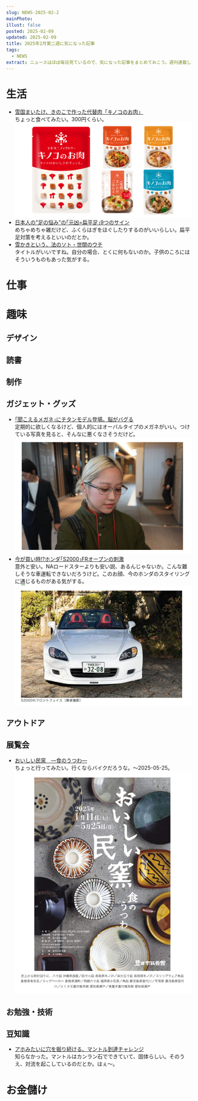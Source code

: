 ```yaml
---
slug: NEWS-2025-02-2
mainPhoto: 
illust: false
posted: 2025-02-09
updated: 2025-02-09
title: 2025年2月第二週に気になった記事
tags:
  - NEWS
extract: ニュースはほぼ毎日見ているので、気になった記事をまとめておこう。週刊連載したい。
---
```

# 生活

- [雪国まいたけ、きのこで作った代替肉「キノコのお肉」](https://www.watch.impress.co.jp/docs/news/1660810.html)  
  ちょっと食べてみたい。300円くらい。  
  ![商品パッケージ](../../../images/news/2025/2025-02-09-NEWS/01.png)
- [日本人の"足の悩み"の｢元凶=扁平足｣9つのサイン](https://toyokeizai.net/articles/-/856528?page=4)  
  めちゃめちゃ雑だけど、ふくらはぎをほぐしたりするのがいいらしい。扁平足対策を考えるといいのだとか。
- [雪かきという、法のソト・世間のウチ](https://p-shirokuma.hatenadiary.com/entry/20250209/1739061921)  
  タイトルがいいですね。自分の場合、とくに何もないのか。子供のころにはそういうものもあった気がする。
# 仕事

# 趣味

## デザイン

## 読書

## 制作

## ガジェット・グッズ

- [｢聞こえるメガネ｣にチタンモデル登場。脳がバグる](https://www.gizmodo.jp/2025/02/huawei-eyewear-2-release.html)  
  定期的に欲しくなるけど、個人的にはオーバルタイプのメガネがいい。つけている写真を見ると、そんなに悪くなさそうだけど。
  ![つけた感じ](../../../images/news/2025/2025-02-09-NEWS/02.png)
- [今が買い時!?ホンダ｢S2000｣FRオープンの刺激](https://toyokeizai.net/articles/-/855829?page=4)  
  意外と安い。NAロードスターよりも安い説、あるんじゃないか。こんな難しそうな車運転できないだろうけど。このお顔、今のホンダのスタイリングに通じるものがある気がする。  
  ![ S2000のフロントフェイス](../../../images/news/2025/2025-02-09-NEWS/04.png)
## アウトドア

## 展覧会

- [おいしい民窯　―食のうつわ―](https://www.japandesign.ne.jp/event/oishiiminyo-mingeikan/)  
  ちょっと行ってみたい。行くならバイクだろうな。〜2025-05-25。  
  ![ポスター](../../../images/news/2025/2025-02-09-NEWS/03.png)

## お勉強・技術

## 豆知識

- [アホみたいに穴を掘り続ける、マントル到達チャレンジ](https://nazology.kusuguru.co.jp/archives/169617)  
  知らなかった。マントルはカンラン石でできていて、固体らしい。そのうえ、対流を起こしているのだとか。はぇ〜。

# お金儲け